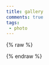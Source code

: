 ```yaml
---
title: gallery
comments: true
tags:
 - photo
---
```


{% raw %}
<div id="flickrembed"></div>
<script src="//flickrembed.com/embed_v2.js.php?source=flickr&layout=responsive&input=www.flickr.com/photos/148166865@N04/&sort=0&by=user&theme=tiles&scale=fit&skin=alexis&id=58b96bf196389"></script>
{% endraw %}